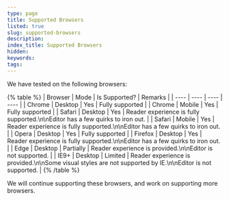 ```yaml
---
type: page
title: Supported Browsers
listed: true
slug: supported-browsers
description: 
index_title: Supported Browsers
hidden: 
keywords: 
tags: 
---
```


We have tested on the following browsers:

{% table %}
| Browser | Mode | Is Supported? | Remarks | 
| ---- | ---- | ---- | ---- | 
| Chrome | Desktop | Yes | Fully supported | 
| Chrome | Mobile | Yes | Fully supported | 
| Safari | Desktop | Yes | Reader experience is fully supported.\n\nEditor has a few quirks to iron out. | 
| Safari | Mobile | Yes | Reader experience is fully supported.\n\nEditor has a few quirks to iron out. | 
| Opera | Desktop | Yes | Fully supported | 
| Firefox | Desktop | Yes | Reader experience is fully supported.\n\nEditor has a few quirks to iron out. | 
| Edge | Desktop | Partially | Reader experience is provided.\n\nEditor is not supported. | 
| IE9+ | Desktop | Limited | Reader experience is provided.\n\nSome visual styles are not supported by IE.\n\nEditor is not supported. | 
{% /table %}

We will continue supporting these browsers, and work on supporting more browsers.